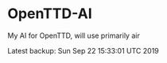 # OpenTTD-AI
My AI for OpenTTD, will use primarily air

Latest backup: Sun Sep 22 15:33:01 UTC 2019
